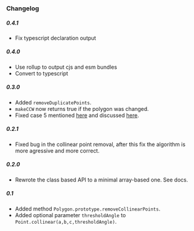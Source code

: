 ### Changelog

##### 0.4.1

- Fix typescript declaration output

##### 0.4.0

- Use rollup to output cjs and esm bundles
- Convert to typescript

##### 0.3.0

- Added `removeDuplicatePoints`.
- `makeCCW` now returns true if the polygon was changed.
- Fixed case 5 mentioned [here](https://mpen.ca/406/bayazit) and discussed [here](https://github.com/schteppe/poly-decomp.js/issues/8).

##### 0.2.1

- Fixed bug in the collinear point removal, after this fix the algorithm is more agressive and more correct.

##### 0.2.0

- Rewrote the class based API to a minimal array-based one. See docs.

##### 0.1

- Added method `Polygon.prototype.removeCollinearPoints`.
- Added optional parameter `thresholdAngle` to `Point.collinear(a,b,c,thresholdAngle)`.

